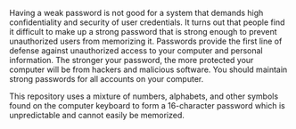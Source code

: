 Having a weak password is not good for a system that demands high confidentiality and security of user credentials. It turns out that people find it difficult to make up a strong password that is strong enough to prevent unauthorized users from memorizing it. Passwords provide the first line of defense against unauthorized access to your computer and personal information. The stronger your password, the more protected your computer will be from hackers and malicious software. You should maintain strong passwords for all accounts on your computer.
 
This repository uses a mixture of numbers, alphabets, and other symbols found on the computer keyboard to form a 16-character password which is unpredictable and cannot easily be memorized. 


